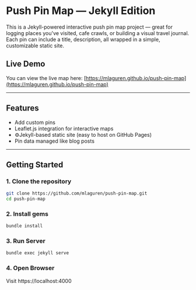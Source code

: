 # Push Pin Map — Jekyll Edition

This is a Jekyll-powered interactive push pin map project — great for logging places you've visited, cafe crawls, or building a visual travel journal. Each pin can include a title, description, all wrapped in a simple, customizable static site.

## Live Demo

You can view the live map here: [https://mlaguren.github.io/push-pin-map](https://mlaguren.github.io/push-pin-map)  


---

## Features

- Add custom pins
- Leaflet.js integration for interactive maps
- ⚙Jekyll-based static site (easy to host on GitHub Pages)
- Pin data managed like blog posts

---

## Getting Started

### 1. Clone the repository

```bash
git clone https://github.com/mlaguren/push-pin-map.git
cd push-pin-map
```
### 2. Install gems
```bash
bundle install
```
### 3. Run Server
```bash
bundle exec jekyll serve
```

### 4. Open Browser
Visit https://localhost:4000


